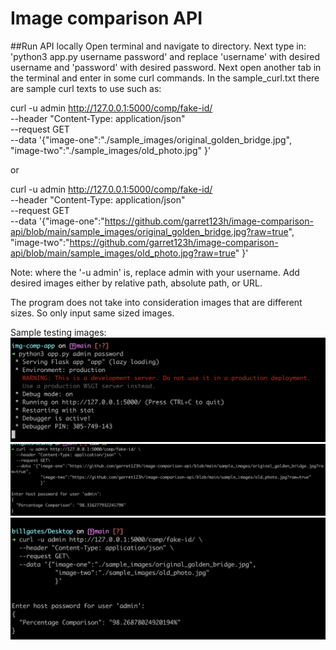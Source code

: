 # Image comparison API


##Run API locally
Open terminal and navigate to directory.
Next type in: 'python3 app.py username password' and replace 'username' with desired username and 'password' with desired password.
Next open another tab in the terminal and enter in some curl commands. In the sample_curl.txt there are sample curl texts to use such as:

curl -u admin http://127.0.0.1:5000/comp/fake-id/ \
  --header "Content-Type: application/json" \
  --request GET\
  --data '{"image-one":"./sample_images/original_golden_bridge.jpg",
            "image-two":"./sample_images/old_photo.jpg"
            }' 
            
 or
 
 curl -u admin http://127.0.0.1:5000/comp/fake-id/ \
  --header "Content-Type: application/json" \
  --request GET\
  --data '{"image-one":"https://github.com/garret123h/image-comparison-api/blob/main/sample_images/original_golden_bridge.jpg?raw=true",
            "image-two":"https://github.com/garret123h/image-comparison-api/blob/main/sample_images/old_photo.jpg?raw=true"
            }' 


Note: where the '-u admin' is, replace admin with your username.
Add desired images either by relative path, absolute path, or URL.

The program does not take into consideration images that are different sizes. So only input same sized images.

Sample testing images:
![alt text](https://github.com/garret123h/image-comparison-api/blob/main/run_program.png?raw=true)
![alt text](https://github.com/garret123h/image-comparison-api/blob/main/curl_one.png?raw=true)
![alt text](https://github.com/garret123h/image-comparison-api/blob/main/curl_two.png?raw=true)
